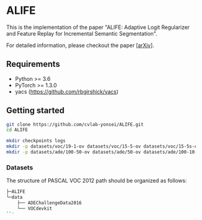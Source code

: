 # ALIFE
This is the implementation of the paper "ALIFE: Adaptive Logit Regularizer and Feature Replay for Incremental Semantic Segmentation".

For detailed information, please checkout the paper [[arXiv](https://arxiv.org/abs/2210.06816)].


## Requirements
* Python >= 3.6
* PyTorch >= 1.3.0
* yacs (https://github.com/rbgirshick/yacs)


## Getting started
```bash
git clone https://github.com/cvlab-yonsei/ALIFE.git
cd ALIFE

mkdir checkpoints logs
mkdir -p datasets/voc/19-1-ov datasets/voc/15-5-ov datasets/voc/15-5s-ov
mkdir -p datasets/ade/100-50-ov datasets/ade/50-ov datasets/ade/100-10-ov
```

### Datasets
The structure of PASCAL VOC 2012 path should be organized as follows:
```bash
├─ALIFE
└─data
    ├── ADEChallengeData2016
    └── VOCdevkit
``'
